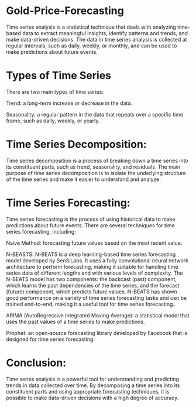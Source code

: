 # Gold-Price-Forecasting

Time series analysis is a statistical technique that deals with analyzing time-based data to extract meaningful insights, identify patterns and trends, and make data-driven decisions. The data in time series analysis is collected at regular intervals, such as daily, weekly, or monthly, and can be used to make predictions about future events.

# Types of Time Series

There are two main types of time series:

Trend: a long-term increase or decrease in the data.

Seasonality: a regular pattern in the data that repeats over a specific time frame, such as daily, weekly, or yearly.

# Time Series Decomposition:

Time series decomposition is a process of breaking down a time series into its constituent parts, such as trend, seasonality, and residuals. The main purpose of time series decomposition is to isolate the underlying structure of the time series and make it easier to understand and analyze.

# Time Series Forecasting:

Time series forecasting is the process of using historical data to make predictions about future events. There are several techniques for time series forecasting, including:

Naive Method: forecasting future values based on the most recent value.

N-BEASTS: N-BEATS is a deep learning-based time series forecasting model developed by SenSiLabs. It uses a fully convolutional neural network architecture to perform forecasting, making it suitable for handling time series data of different lengths and with various levels of complexity. The N-BEATS model has two components: the backcast (past) component, which learns the past dependencies of the time series, and the forecast (future) component, which predicts future values. N-BEATS has shown good performance on a variety of time series forecasting tasks and can be trained end-to-end, making it a useful tool for time series forecasting..

ARIMA (AutoRegressive Integrated Moving Average): a statistical model that uses the past values of a time series to make predictions.

Prophet: an open-source forecasting library developed by Facebook that is designed for time series forecasting.

# Conclusion:
Time series analysis is a powerful tool for understanding and predicting trends in data collected over time. By decomposing a time series into its constituent parts and using appropriate forecasting techniques, it is possible to make data-driven decisions with a high degree of accuracy.
